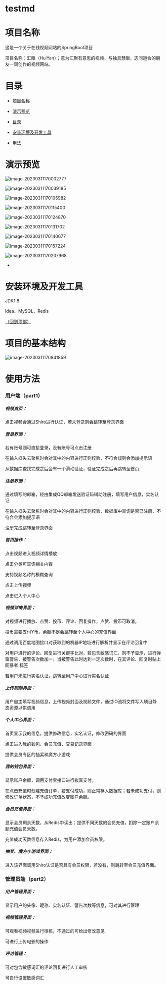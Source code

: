 # testmd
# 项目名称

这是一个关于在线视频网站的SpringBoot项目

项目名称：汇眼（HuiYan）；意为汇聚有意思的视频，与独具慧眼，志同道合的朋友一同创作的视频网站。



# 目录

- [项目名称](https://github.com/navendu-pottekkat/awesome-readme/blob/master/README-template.md#project-title)

- [演示预览](https://github.com/navendu-pottekkat/awesome-readme/blob/master/README-template.md#demo-preview)

- [目录](https://github.com/navendu-pottekkat/awesome-readme/blob/master/README-template.md#table-of-contents)

- [安装环境及开发工具](https://github.com/navendu-pottekkat/awesome-readme/blob/master/README-template.md#installation)

- [用法](https://github.com/navendu-pottekkat/awesome-readme/blob/master/README-template.md#usage)

  

# 演示预览

![image-20230311170002777](C:\Users\Moki\AppData\Roaming\Typora\typora-user-images\image-20230311170002777.png)



![image-20230311170039185](C:\Users\Moki\AppData\Roaming\Typora\typora-user-images\image-20230311170039185.png)



![image-20230311170105982](C:\Users\Moki\AppData\Roaming\Typora\typora-user-images\image-20230311170105982.png)

![image-20230311170115400](C:\Users\Moki\AppData\Roaming\Typora\typora-user-images\image-20230311170115400.png)

![image-20230311170124870](C:\Users\Moki\AppData\Roaming\Typora\typora-user-images\image-20230311170124870.png)

![image-20230311170131702](C:\Users\Moki\AppData\Roaming\Typora\typora-user-images\image-20230311170131702.png)

![image-20230311170140677](C:\Users\Moki\AppData\Roaming\Typora\typora-user-images\image-20230311170140677.png)

![image-20230311170157224](C:\Users\Moki\AppData\Roaming\Typora\typora-user-images\image-20230311170157224.png)

![image-20230311170207968](C:\Users\Moki\AppData\Roaming\Typora\typora-user-images\image-20230311170207968.png)



- 

# 安装环境及开发工具

JDK1.8

Idea、MySQL、Redis

[（回到顶部）](https://github.com/navendu-pottekkat/awesome-readme/blob/master/README-template.md#table-of-contents)



# 项目的基本结构

![image-20230311170841859](C:\Users\Moki\AppData\Roaming\Typora\typora-user-images\image-20230311170841859.png)

# 使用方法

### 用户端（part1）

##### 视频首页：

点击视频会通过Shiro进行认证，若未登录则会跳转至登录界面



##### 登录界面：

若有账号则可直接登录，没有账号可点击注册

在输入框失去聚焦时会对其中的内容进行正则校验，不符合规则会添加提示语

从数据库查找完成之后会有一个滑动验证，验证完成之后再跳转至首页



##### 注册界面：

通过填写的邮箱，经由集成QQ邮箱发送验证码辅助注册，填写用户信息，实名认证

在输入框失去聚焦时会对其中的内容进行正则校验，数据库中查询是否已注册，不符合会添加提示语

注册完成跳转至登录界面



##### 首页操作：

点击视频进入视频详情播放

点击分类可查询相关内容

支持视频名称的模糊查询

点击上传视频

点击进入个人中心



##### 视频详情界面：

对视频进行播放、点赞、投币、评论、回复操作，点赞、投币可取消，

投币需要支付Y币，余额不足会跳转至个人中心的充值界面

通过调用百度地图接口对获取到的机器IP地址进行解析并显示在评论回复中

对用户进行的评论、回复进行关键字比对，若包含敏感词汇，则不予显示，进行弹窗警告，被警告次数加一。当被警告此时达到一定次数时，在其评论、回复时贴上 网暴者 标签

若用户未进行实名认证，跳转至用户中心进行实名认证



##### 上传视频界面：

用户自主填写视频信息，上传视频封面及视频文件，通过IO流将文件写入项目静态资源以供调用



##### 个人中心界面：

首页显示我的信息，提供修改信息，实名认证，修改密码的界面

点击进入我的钱包、会员充值、交易记录界面

提供会员专区的抽奖和魔方小游戏



##### 我的钱包界面：

显示账户余额，调用支付宝接口进行拟真支付。

在点击充值时创建充值订单，若支付成功，则正常存入数据库；若未成功支付，则修改订单状态，不予成功充值改变账户余额。



##### 会员充值界面：

显示会员剩余天数，从Redis中读出；提供不同天数的会员充值，扣除一定账户余额充值会员天数。

充值成功天数信息存入Redis，为用户添加会员权限。



##### 抽奖、魔方小游戏界面：

进入该界面调用Shiro认证是否具有会员权限，若没有，则跳转至会员充值界面。



### 管理员端（part2）

##### 用户管理界面：

显示用户的头像、昵称、实名认证、警告次数等信息，可对其进行管理



##### 视频管理界面：

可观看视频视频进行审核，不通过的可给出修改意见

可进行上传电影的操作



##### 评论管理：

可对包含敏感词汇的评论回复进行人工审核

可自行设置敏感词汇







